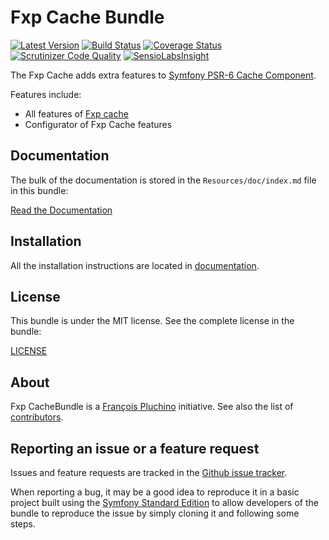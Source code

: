 Fxp Cache Bundle
================

[![Latest Version](https://img.shields.io/packagist/v/fxp/cache-bundle.svg)](https://packagist.org/packages/fxp/cache-bundle)
[![Build Status](https://img.shields.io/travis/fxpio/fxp-cache-bundle/master.svg)](https://travis-ci.org/fxpio/fxp-cache-bundle)
[![Coverage Status](https://img.shields.io/coveralls/fxpio/fxp-cache-bundle/master.svg)](https://coveralls.io/r/fxpio/fxp-cache-bundle?branch=master)
[![Scrutinizer Code Quality](https://img.shields.io/scrutinizer/g/fxpio/fxp-cache-bundle/master.svg)](https://scrutinizer-ci.com/g/fxpio/fxp-cache-bundle?branch=master)
[![SensioLabsInsight](https://img.shields.io/sensiolabs/i/396dfbbd-7110-46f3-b6f6-994e68e73fc5.svg)](https://insight.sensiolabs.com/projects/396dfbbd-7110-46f3-b6f6-994e68e73fc5)

The Fxp Cache adds extra features to [Symfony PSR-6 Cache Component](https://github.com/symfony/cache).

Features include:

- All features of [Fxp cache](https://github.com/fxpio/fxp-cache)
- Configurator of Fxp Cache features

Documentation
-------------

The bulk of the documentation is stored in the `Resources/doc/index.md`
file in this bundle:

[Read the Documentation](Resources/doc/index.md)

Installation
------------

All the installation instructions are located in [documentation](Resources/doc/index.md).

License
-------

This bundle is under the MIT license. See the complete license in the bundle:

[LICENSE](LICENSE)

About
-----

Fxp CacheBundle is a [François Pluchino](https://github.com/francoispluchino) initiative.
See also the list of [contributors](https://github.com/fxpio/fxp-cache-bundle/graphs/contributors).

Reporting an issue or a feature request
---------------------------------------

Issues and feature requests are tracked in the [Github issue tracker](https://github.com/fxpio/fxp-cache-bundle/issues).

When reporting a bug, it may be a good idea to reproduce it in a basic project
built using the [Symfony Standard Edition](https://github.com/symfony/symfony-standard)
to allow developers of the bundle to reproduce the issue by simply cloning it
and following some steps.
